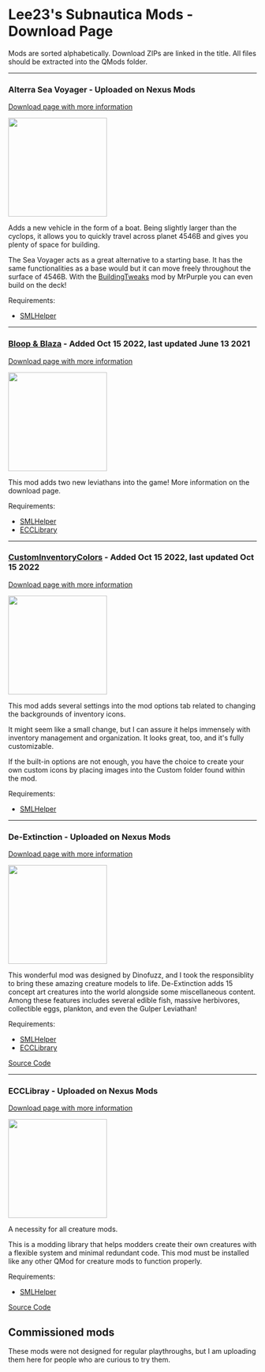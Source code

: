 # Lee23's Subnautica Mods - Download Page
Mods are sorted alphabetically. Download ZIPs are linked in the title. All files should be extracted into the QMods folder.

---

### Alterra Sea Voyager - Uploaded on Nexus Mods
[Download page with more information](https://www.nexusmods.com/subnautica/mods/604)
<div>
  <img src="https://raw.githubusercontent.com/LeeTwentyThree/Lee23-SubnauticaMods/main/Downloads/Thumbnails/SeaVoyager-V2.png" width=200px>
</div>

Adds a new vehicle in the form of a boat. Being slightly larger than the cyclops, it allows you to quickly travel across planet 4546B and gives you plenty of space for building.

The Sea Voyager acts as a great alternative to a starting base. It has the same functionalities as a base would but it can move freely throughout the surface of 4546B. With the [BuildingTweaks](https://github.com/MrPurple6411/MrPurple6411-Subnautica-Mods/releases) mod by MrPurple you can even build on the deck!

Requirements:
- [SMLHelper](https://www.nexusmods.com/subnautica/mods/113)

---

### [Bloop & Blaza](https://github.com/LeeTwentyThree/Lee23-SubnauticaMods/raw/main/Downloads/Socksfor1Monsters.zip) - Added Oct 15 2022, last updated June 13 2021
[Download page with more information](https://github.com/LeeTwentyThree/Lee23-SubnauticaMods/blob/main/Downloads/DownloadPages/Socksfor1Monsters.md)
<div>
  <img src="https://raw.githubusercontent.com/LeeTwentyThree/Lee23-SubnauticaMods/main/Downloads/Thumbnails/Socksfor1Monsters.png" width=200px>
</div>

This mod adds two new leviathans into the game! More information on the download page.

Requirements:
- [SMLHelper](https://www.nexusmods.com/subnautica/mods/113)
- [ECCLibrary](https://www.nexusmods.com/subnautica/mods/619)

---

### [CustomInventoryColors](https://github.com/LeeTwentyThree/Lee23-SubnauticaMods/raw/main/Downloads/CustomInventoryColors.zip) - Added Oct 15 2022, last updated Oct 15 2022
[Download page with more information](https://github.com/LeeTwentyThree/Lee23-SubnauticaMods/blob/main/Downloads/DownloadPages/CustomInventoryColors.md)
<div>
  <img src="https://github.com/LeeTwentyThree/Lee23-SubnauticaMods/raw/main/Downloads/Thumbnails/CustomInventoryColors.png" width=200px>
</div>

This mod adds several settings into the mod options tab related to changing the backgrounds of inventory icons.

It might seem like a small change, but I can assure it helps immensely with inventory management and organization. It looks great, too, and it's fully customizable.

If the built-in options are not enough, you have the choice to create your own custom icons by placing images into the Custom folder found within the mod.

Requirements:
- [SMLHelper](https://www.nexusmods.com/subnautica/mods/113)

---

### De-Extinction - Uploaded on Nexus Mods
[Download page with more information](https://www.nexusmods.com/subnautica/mods/640)
<div>
  <img src="https://github.com/LeeTwentyThree/Lee23-SubnauticaMods/blob/main/Downloads/Thumbnails/DeExtinction.jpg" height=200px>
</div>

This wonderful mod was designed by Dinofuzz, and I took the responsiblity to bring these amazing creature models to life. De-Extinction adds 15 concept art creatures into the world alongside some miscellaneous content. Among these features includes several edible fish, massive herbivores, collectible eggs, plankton, and even the Gulper Leviathan!

Requirements:
- [SMLHelper](https://www.nexusmods.com/subnautica/mods/113)
- [ECCLibrary](https://www.nexusmods.com/subnautica/mods/619)

[Source Code](https://github.com/LeeTwentyThree/DeExtinction)

---

### ECCLibray - Uploaded on Nexus Mods
[Download page with more information](https://www.nexusmods.com/subnautica/mods/619)
<div>
  <img src="https://github.com/LeeTwentyThree/Lee23-SubnauticaMods/raw/main/Downloads/Thumbnails/ECCLibrary.png" width=200px>
</div>

A necessity for all creature mods.

This is a modding library that helps modders create their own creatures with a flexible system and minimal redundant code. This mod must be installed like any other QMod for creature mods to function properly.

Requirements:
- [SMLHelper](https://www.nexusmods.com/subnautica/mods/113)

[Source Code](https://github.com/LeeTwentyThree/ECCLibrary)

## Commissioned mods
These mods were not designed for regular playthroughs, but I am uploading them here for people who are curious to try them.
